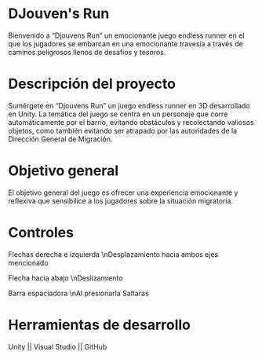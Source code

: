 # DJouven's Run
Bienvenido a “Djouvens Run” un emocionante juego endless runner en el que los jugadores se embarcan en una emocionante travesía a través de caminos peligrosos llenos de desafíos y tesoros. 

# Descripción del proyecto
Sumérgete en “Djouvens Run” un juego endless runner en 3D desarrollado en Unity. La temática del juego se centra en un personaje que corre automáticamente por el barrio, evitando obstáculos y recolectando valiosos objetos, como también evitando ser atrapado por las autoridades de la Dirección General de Migración.

# Objetivo general
El objetivo general del juego es ofrecer una experiencia emocionante y reflexiva que sensibilice a los jugadores sobre la situación migratoria.

# Controles
Flechas derecha e izquierda
\nDesplazamiento hacia ambos ejes mencionado

Flecha hacia abajo
\nDeslizamiento

Barra espaciadora
\nAl presionarla Saltaras

# Herramientas de desarrollo
Unity || Visual Studio || GitHub
